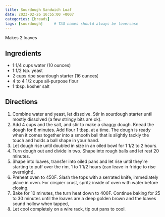 ```yaml
---
title: Sourdough Sandwich Loaf
date: 2023-02-26 10:55:00 +0007
categories: [breads]
tags: [sourdough]     # TAG names should always be lowercase
---
```


Makes 2 loaves

## Ingredients

* 1 1/4 cups water (10 ounces)
* 1 1/2 tsp. yeast
* 2 cups ripe sourdough starter (16 ounces)
* 4 to 4 1/2 cups all-purpose flour
* 1 tbsp. kosher salt

## Directions

1. Combine water and yeast, let dissolve. Stir in sourdough starter until mostly dissolved (a few stringy bits are ok).
2. Add 4 cups and the salt, and stir to make a shaggy dough. Knead the dough for 8 minutes. Add flour 1 tbsp. at a time. The dough is ready when it comes together into a smooth ball that is slightly tackly the touch and holds a ball shape in your hand.
3. Let dough rise until doubled in size in an oiled bowl for 1 1/2 to 2 hours.
4. Turn dough out and divide in two. Shape into rough balls and let rest 20 minutes.
5. Shape into loaves, transfer into oiled pans and let rise until they're starting to puff over the rim, 1 to 1 1/2 hours (can leave in fridge to rise overnight).
6. Preheat oven to 450F. Slash the tops with a serrated knife, immediately place in oven. For cirspier crust, spritz inside of oven with water before closing.
7. Bake for 10 minutes, the turn heat down to 400F. Continue baking for 25 to 30 minutes until the loaves are a deep golden brown and the loaves sound hollow when tapped, 
8. Let cool completely on a wire rack, tip out pans to cool.
